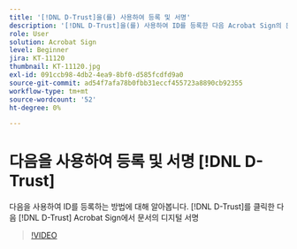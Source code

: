 ```yaml
---
title: '[!DNL D-Trust]을(를) 사용하여 등록 및 서명'
description: '[!DNL D-Trust]을(를) 사용하여 ID를 등록한 다음 Acrobat Sign의 문서에서 [!DNL D-Trust] 디지털 서명을 사용하는 방법을 알아봅니다.'
role: User
solution: Acrobat Sign
level: Beginner
jira: KT-11120
thumbnail: KT-11120.jpg
exl-id: 091ccb98-4db2-4ea9-8bf0-d585fcdfd9a0
source-git-commit: ad54f7afa78b0fbb31eccf455723a8890cb92355
workflow-type: tm+mt
source-wordcount: '52'
ht-degree: 0%

---
```


# 다음을 사용하여 등록 및 서명 [!DNL D-Trust]

다음을 사용하여 ID를 등록하는 방법에 대해 알아봅니다. [!DNL D-Trust]를 클릭한 다음 [!DNL D-Trust] Acrobat Sign에서 문서의 디지털 서명

>[!VIDEO](https://video.tv.adobe.com/v/3410193?quality=12&learn=on&hidetitle=true)
